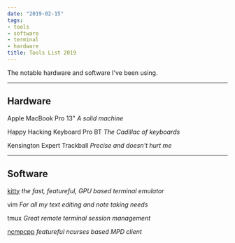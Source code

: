```yaml
---
date: "2019-02-15"
tags:
- tools
- software
- terminal
- hardware
title: Tools List 2019
---
```


The notable hardware and software I've been using.

---

## Hardware

Apple MacBook Pro 13" *A solid machine*

Happy Hacking Keyboard Pro BT *The Cadillac of keyboards*

Kensington Expert Trackball *Precise and doesn't hurt me*

---

## Software

[kitty](https://sw.kovidgoyal.net/kitty/) *the fast, featureful, GPU based terminal emulator*

vim *For all my text editing and note taking needs*

tmux *Great remote terminal session management*

[ncmpcpp](https://rybczak.net/ncmpcpp/) *featureful ncurses based MPD client*
